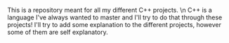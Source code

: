 This is a repository meant for all my different C++ projects. \n
C++ is a language I've always wanted to master and I'll try to do that through these projects!
I'll try to add some explanation to the different projects, however some of them are self explanatory.
